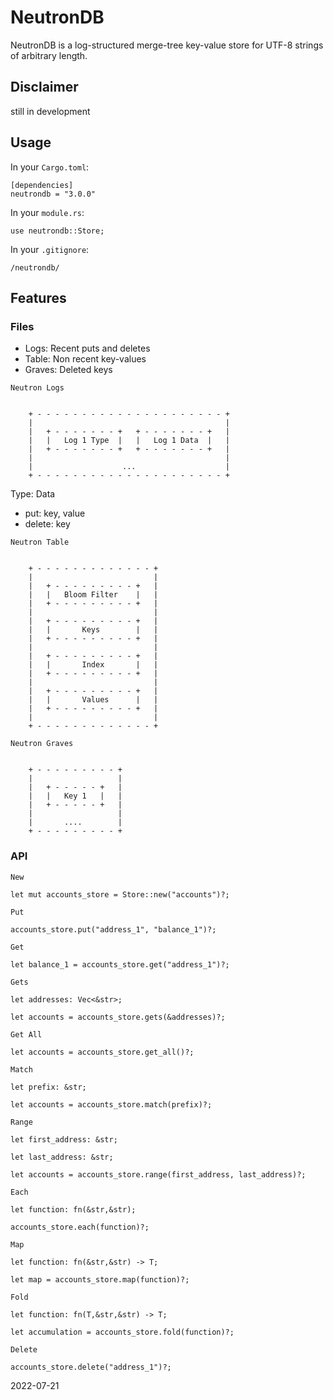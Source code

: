 # NeutronDB

NeutronDB is a log-structured merge-tree key-value store for UTF-8 strings of arbitrary length.

## Disclaimer

still in development

## Usage

In your `Cargo.toml`:

```text
[dependencies]
neutrondb = "3.0.0"
```

In your `module.rs`:

```text
use neutrondb::Store;
```

In your `.gitignore`:

```text
/neutrondb/
```

## Features

### Files

- Logs: Recent puts and deletes
- Table: Non recent key-values
- Graves: Deleted keys

`Neutron Logs`

```text

    + - - - - - - - - - - - - - - - - - - - - - +
    |                                           |
    |   + - - - - - - - +   + - - - - - - - +   |
    |   |   Log 1 Type  |   |   Log 1 Data  |   |
    |   + - - - - - - - +   + - - - - - - - +   |
    |                                           |
    |                    ...                    |   
    + - - - - - - - - - - - - - - - - - - - - - +

```

Type: Data

- put: key, value
- delete: key

`Neutron Table`

```text

    + - - - - - - - - - - - - - +
    |                           |
    |   + - - - - - - - - - +   |
    |   |   Bloom Filter    |   |
    |   + - - - - - - - - - +   |
    |                           |
    |   + - - - - - - - - - +   |
    |   |       Keys        |   |
    |   + - - - - - - - - - +   |
    |                           |
    |   + - - - - - - - - - +   |
    |   |       Index       |   |
    |   + - - - - - - - - - +   |
    |                           |
    |   + - - - - - - - - - +   |
    |   |       Values      |   |
    |   + - - - - - - - - - +   |
    |                           |
    + - - - - - - - - - - - - - +

```

`Neutron Graves`

```text

    + - - - - - - - - - +
    |                   |
    |   + - - - - - +   |
    |   |   Key 1   |   |
    |   + - - - - - +   |
    |                   |
    |       ....        |
    + - - - - - - - - - +

```

### API

`New`

```text
let mut accounts_store = Store::new("accounts")?;
```

`Put`

```text
accounts_store.put("address_1", "balance_1")?;
```

`Get`

```
let balance_1 = accounts_store.get("address_1")?;
```

`Gets`
```
let addresses: Vec<&str>;

let accounts = accounts_store.gets(&addresses)?;
```

`Get All`

```text
let accounts = accounts_store.get_all()?;
```

`Match`
```
let prefix: &str;

let accounts = accounts_store.match(prefix)?;
```

`Range`
```
let first_address: &str;

let last_address: &str;

let accounts = accounts_store.range(first_address, last_address)?;
```

`Each`
```
let function: fn(&str,&str);

accounts_store.each(function)?;
```

`Map`
```
let function: fn(&str,&str) -> T;

let map = accounts_store.map(function)?;
```

`Fold`
```
let function: fn(T,&str,&str) -> T;

let accumulation = accounts_store.fold(function)?;
```

`Delete`

```text
accounts_store.delete("address_1")?;
```

2022-07-21
